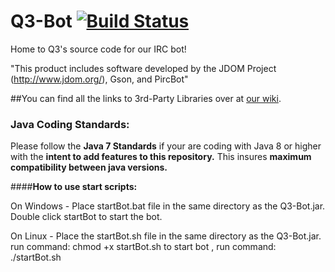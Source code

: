 # Q3-Bot [![Build Status](https://travis-ci.org/QubedQ3/Q3-Bot.svg?branch=dev)](https://travis-ci.org/QubedQ3/Q3-Bot)

Home to Q3's source code for our IRC bot!

"This product includes software developed by the
      JDOM Project (http://www.jdom.org/), Gson, and PircBot"

##You can find all the links to 3rd-Party Libraries over at [our wiki](https://github.com/QubedQ3/Q3-Bot/wiki/3rd-Party-Libraries).


### Java Coding Standards:
Please follow the **Java 7 Standards** if your are coding with Java 8 or higher with the **intent to add features to this repository.** This insures **maximum compatibility between java versions.**


####**How to use start scripts:**

On Windows - Place startBot.bat file  in the same directory as the Q3-Bot<version>.jar.
	Double click startBot to start the bot.

On Linux - Place the startBot.sh file in the same directory as the Q3-Bot<version>.jar.
	run command: chmod +x startBot.sh
	to start bot , run command: ./startBot.sh
